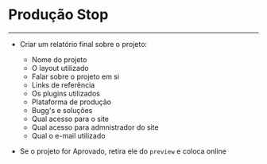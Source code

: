# Produção Stop

---


* Criar um relatório final sobre o projeto:

  * Nome do projeto
  * O layout utilizado
  * Falar sobre o projeto em si
  * Links de referência
  * Os plugins utilizados
  * Plataforma de produção
  * Bugg's e soluções
  * Qual acesso para o site
  * Qual acesso para admnistrador do site
  * Qual o e-mail utilizado


* Se o projeto for Aprovado, retira ele do `preview` e coloca online
  
